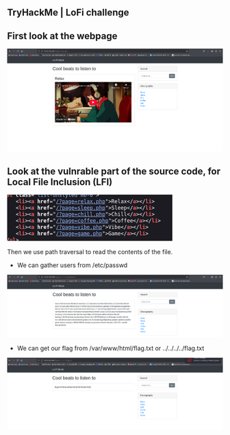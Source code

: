 ## TryHackMe | LoFi challenge

## First look at the webpage

![Alt text for the image](webpage.png)

## Look at the vulnrable part of the source code, for Local File Inclusion (LFI)

![Alt text for the image](vuln.png)

Then we use path traversal to read the contents of the file.
    
-  We can gather users from /etc/passwd

![Alt text for the image](etc.png)

-  We can get our flag from /var/www/html/flag.txt or ../../../../flag.txt

![Alt text for the image](flag.png)
